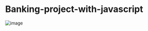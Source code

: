 # Banking-project-with-javascript
![image](https://github.com/DSwithSiam/Banking-project-with-javascript/assets/61067444/557b56e1-c668-47ef-8115-dc4f3d7b92c1)
